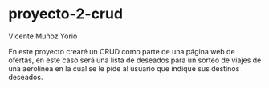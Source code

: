 # proyecto-2-crud
Vicente Muñoz Yorio

En este proyecto crearé un CRUD como parte de una página web de ofertas, en este caso será una lista de deseados para un sorteo de viajes de una aerolínea en la cual se le pide al usuario que indique sus destinos deseados.

